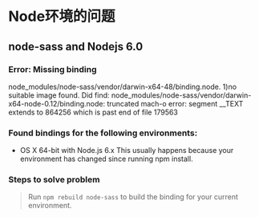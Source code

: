 # Node环境的问题
## node-sass and Nodejs 6.0

### Error: Missing binding
node_modules/node-sass/vendor/darwin-x64-48/binding.node. 1)no suitable image found. Did find:
node_modules/node-sass/vendor/darwin-x64-node-0.12/binding.node: truncated mach-o error: segment \_\_TEXT extends to 864256 which is past end of file 179563  

### Found bindings for the following environments:  
- OS X 64-bit with Node.js 6.x
This usually happens because your environment has changed since running npm install.  

### Steps to solve problem
> Run `npm rebuild node-sass` to build the binding for your current environment.
